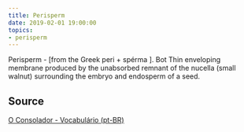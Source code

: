 ```yaml
---
title: Perisperm
date: 2019-02-01 19:00:00
topics:
- perisperm
---
```


Perisperm - [from the Greek peri + spérma ]. Bot Thin enveloping membrane
produced by the unabsorbed remnant of the nucella (small walnut) surrounding
the embryo and endosperm of a seed.

## Source
[O Consolador - Vocabulário (pt-BR)](http://www.oconsolador.com.br/linkfixo/vocabulario/principal.html)
